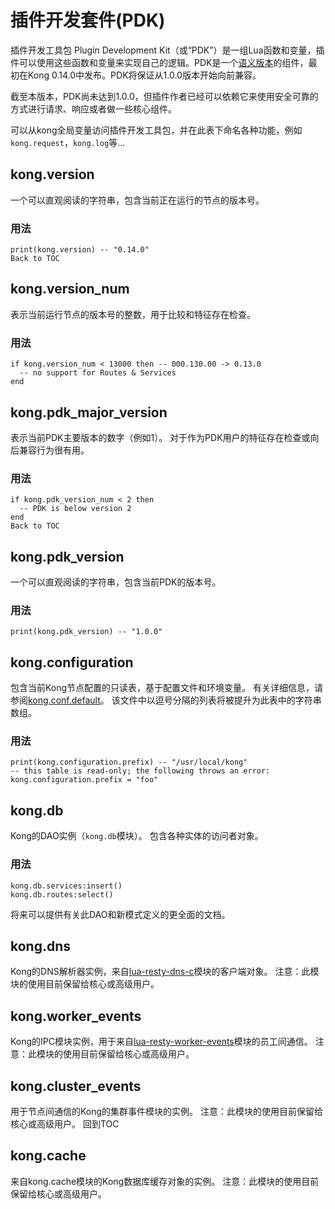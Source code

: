 # 插件开发套件(PDK)

插件开发工具包 Plugin Development Kit（或“PDK”）是一组Lua函数和变量，插件可以使用这些函数和变量来实现自己的逻辑。PDK是一个[语义版本](https://semver.org/)的组件，最初在Kong 0.14.0中发布。PDK将保证从1.0.0版本开始向前兼容。

截至本版本，PDK尚未达到1.0.0，但插件作者已经可以依赖它来使用安全可靠的方式进行请求、响应或者做一些核心组件。

可以从kong全局变量访问插件开发工具包，并在此表下命名各种功能，例如`kong.request`，`kong.log`等...

## kong.version

一个可以直观阅读的字符串，包含当前正在运行的节点的版本号。

### 用法

```
print(kong.version) -- "0.14.0"
Back to TOC
```

## kong.version_num

表示当前运行节点的版本号的整数，用于比较和特征存在检查。

### 用法

```
if kong.version_num < 13000 then -- 000.130.00 -> 0.13.0
  -- no support for Routes & Services
end
```

## kong.pdk_major_version

表示当前PDK主要版本的数字（例如1）。
对于作为PDK用户的特征存在检查或向后兼容行为很有用。

### 用法

```
if kong.pdk_version_num < 2 then
  -- PDK is below version 2
end
Back to TOC
```

## kong.pdk_version

一个可以直观阅读的字符串，包含当前PDK的版本号。


### 用法

```
print(kong.pdk_version) -- "1.0.0"
```

## kong.configuration

包含当前Kong节点配置的只读表，基于配置文件和环境变量。
有关详细信息，请参阅[kong.conf.default](https://github.com/Kong/kong/blob/master/kong.conf.default)。
该文件中以逗号分隔的列表将被提升为此表中的字符串数组。

### 用法
```
print(kong.configuration.prefix) -- "/usr/local/kong"
-- this table is read-only; the following throws an error:
kong.configuration.prefix = "foo"
```
## kong.db
Kong的DAO实例（`kong.db`模块）。
包含各种实体的访问者对象。
### 用法

```
kong.db.services:insert()
kong.db.routes:select()
```

将来可以提供有关此DAO和新模式定义的更全面的文档。

## kong.dns
Kong的DNS解析器实例，来自[lua-resty-dns-c](https://github.com/kong/lua-resty-dns-client)模块的客户端对象。
注意：此模块的使用目前保留给核心或高级用户。
## kong.worker_events
Kong的IPC模块实例，用于来自[lua-resty-worker-events](https://github.com/Kong/lua-resty-worker-events)模块的员工间通信。
注意：此模块的使用目前保留给核心或高级用户。
## kong.cluster_events
用于节点间通信的Kong的集群事件模块的实例。
注意：此模块的使用目前保留给核心或高级用户。
回到TOC
## kong.cache

来自kong.cache模块的Kong数据库缓存对象的实例。
注意：此模块的使用目前保留给核心或高级用户。











